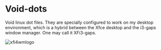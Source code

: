 # Void-dots

Void linux dot files. They are specially configured to work on my desktop environment, which is a hybrid between the Xfce desktop and the i3-gaps window manager. One may call it XFi3-gaps. 

![xfi4wmlogo](https://user-images.githubusercontent.com/64110504/93293153-8b2e8380-f7a4-11ea-885d-c97c8591f5af.png)


